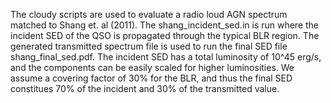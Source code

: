 The cloudy scripts are used to evaluate a radio loud AGN spectrum matched to Shang et. al (2011). The shang_incident_sed.in is run where the incident SED of the QSO 
is propagated through the typical BLR region. The generated transmitted spectrum file is used to run the final SED file shang_final_sed.pdf.
The incident SED has a total luminosity of 10^45 erg/s, and the components can be easily scaled for higher luminosities. 
We assume a covering factor of 30% for the BLR, and thus the final SED constitues 70% of the incident and 30% of the transmitted value.
